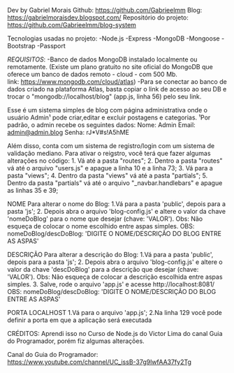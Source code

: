 Dev by Gabriel Morais
    Github: https://github.com/Gabrieelmm
    Blog: https://gabrielmoraisdev.blogspot.com/
    Repositório do projeto: https://github.com/Gabrieelmm/blog-system

Tecnologias usadas no projeto:
    -Node.js
        -Express
        -MongoDB
        -Mongoose
        -Bootstrap
        -Passport

*REQUISITOS*:
    -Banco de dados MongoDB instalado localmente ou remotamente. (Existe um plano gratuito no site oficial do MongoDB que oferece um banco de dados remoto - cloud - com 500 Mb.   
    link: https://www.mongodb.com/cloud/atlas)
    -Para se conectar ao banco de dados criado na plataforma Atlas, basta copiar o link de acesso ao seu DB e trocar o "mongodb://localhost/blog" (app.js, linha 56) pelo seu link.

Esse é um sistema simples de blog com página administrativa onde o usuário Admin¹ pode criar,editar e excluir postagens e categorias.
¹Por padrão, o admin recebe os seguintes dados:
    Nome: Admin
    Email: admin@admin.blog
    Senha: rJ*V#s!A5hME

Além disso, conta com um sistema de registro/login com um sistema de validação mediano. Para ativar o reigstro, você terá que fazer algumas alterações no código:
    1. Vá até a pasta "routes";
    2. Dentro a pasta "routes" vá até o arquivo "users.js" e apague a linha 10 e a linha 73;
    3. Vá para a pasta "views";
    4. Dentro da pasta "views" vá até a pasta "partials";
    5. Dentro da pasta "partials" vá até o arquivo "_navbar.handlebars" e apague as linhas 35 e 39;

NOME
    Para alterar o nome do Blog:
    1.Vá para a pasta 'public', depois para a pasta 'js';
    2. Depois abra o arquivo 'blog-config.js' e altere o valor da chave 'nomeDoBlog' para o nome que desejar (chave: 'VALOR'). Obs: Não esqueça de colocar o nome escolhido entre aspas simples.
    OBS: nomeDoBlog/descDoBlog: 'DIGITE O NOME/DESCRIÇÃO DO BLOG ENTRE AS ASPAS'

DESCRIÇÃO
    Para alterar a descrição do Blog:
    1.Vá para a pasta 'public', depois para a pasta 'js';
    2. Depois abra o arquivo 'blog-config.js' e altere o valor da chave 'descDoBlog' para a descrição que desejar (chave: 'VALOR'). Obs: Não esqueça de colocar a descrição escolhida entre aspas simples.
    3. Salve, rode o arquivo 'app.js' e acesse http://localhost:8081/
    OBS: nomeDoBlog/descDoBlog: 'DIGITE O NOME/DESCRIÇÃO DO BLOG ENTRE AS ASPAS'

PORTA LOCALHOST
    1.Vá para o arquivo 'app.js';
    2.Na linha 129 você pode definir a porta em que a aplicação será executada
    

CRÉDITOS:
Aprendi isso no Curso de Node.js do Victor Lima do canal Guia do Programador, porém fiz algumas alterações.


Canal do Guia do Programador: https://www.youtube.com/channel/UC_issB-37g9lwfAA37fy2Tg